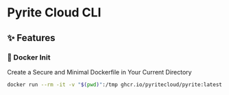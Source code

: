 # Pyrite Cloud CLI

## ✨ Features 

### 🐳 Docker Init

Create a Secure and Minimal Dockerfile in Your Current Directory

```bash
docker run --rm -it -v "$(pwd)":/tmp ghcr.io/pyritecloud/pyrite:latest docker init
```